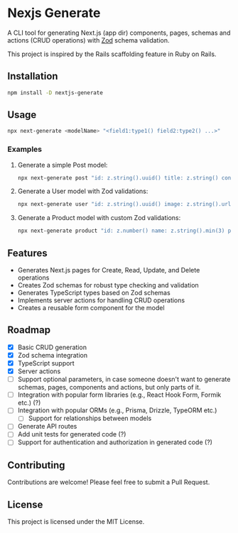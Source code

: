 # Nexjs Generate

A CLI tool for generating Next.js (app dir) components, pages, schemas and actions (CRUD operations) with [Zod](https://zod.dev/) schema validation.

<!-- Say something about how its inspired by ruby on rails scaffolding -->

This project is inspired by the Rails scaffolding feature in Ruby on Rails.

## Installation

```bash
npm install -D nextjs-generate
```

## Usage

```bash
npx next-generate <modelName> "<field1:type1() field2:type2() ...>"
```

### Examples

1. Generate a simple Post model:

   ```bash
   npx next-generate post "id: z.string().uuid() title: z.string() content:z.string() published:z.boolean()"
   ```

2. Generate a User model with Zod validations:

   ```bash
   npx next-generate user "id: z.string().uuid() image: z.string().url() name: z.string().min(2).max(50) email: z.string().email() age: z.number().min(18)"
   ```

3. Generate a Product model with custom Zod validations:
   ```bash
   npx next-generate product "id: z.number() name: z.string().min(3) price: z.number().positive() category: z.string().optional()"
   ```

## Features

- Generates Next.js pages for Create, Read, Update, and Delete operations
- Creates Zod schemas for robust type checking and validation
- Generates TypeScript types based on Zod schemas
- Implements server actions for handling CRUD operations
- Creates a reusable form component for the model

## Roadmap

- [x] Basic CRUD generation
- [x] Zod schema integration
- [x] TypeScript support
- [x] Server actions
- [ ] Support optional parameters, in case someone doesn't want to generate schemas, pages, components and actions, but only parts of it.
- [ ] Integration with popular form libraries (e.g., React Hook Form, Formik etc.) (?)
- [ ] Integration with popular ORMs (e.g., Prisma, Drizzle, TypeORM etc.)
  - [ ] Support for relationships between models
- [ ] Generate API routes
- [ ] Add unit tests for generated code (?)
- [ ] Support for authentication and authorization in generated code (?)

## Contributing

Contributions are welcome! Please feel free to submit a Pull Request.

## License

This project is licensed under the MIT License.
